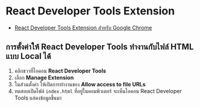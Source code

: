 
# React Developer Tools Extension

- [React Developer Tools Extension สำหรับ Google Chrome](https://chrome.google.com/webstore/detail/react-developer-tools/fmkadmapgofadopljbjfkapdkoienihi)

## การตั้งค่าให้ React Developer Tools ทำงานกับไฟล์ HTML แบบ Local ได้

1. คลิกขวาที่ไอคอน **React Developer Tools**
2. เลือก **Manage Extension**
3. ในส่วนตั้งค่า ให้เปิดการทำงานของ **Allow access to file URLs**
4. ทดสอบเปิดไฟล์ `index.html` ที่อยู่ในคอมพิวเตอร์ จะเห็นไอคอน React Developer Tools แสดงข้อมูลขึ้นมา